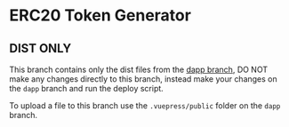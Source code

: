 # ERC20 Token Generator

## DIST ONLY
This branch contains only the dist files from the [dapp branch](https://github.com/heri16/erc20-generator/tree/dapp), DO NOT make any changes directly to this branch, instead make your changes on the `dapp` branch and run the deploy script.

To upload a file to this branch use the `.vuepress/public` folder on the `dapp` branch.
